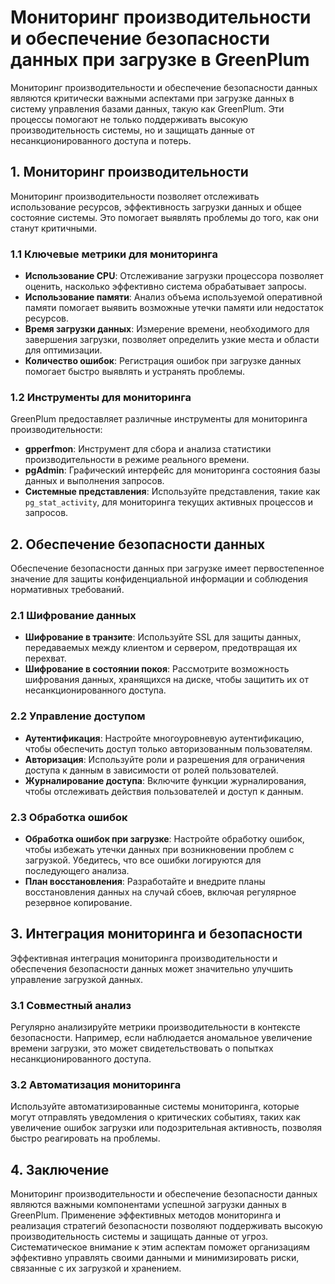# Мониторинг производительности и обеспечение безопасности данных при загрузке в GreenPlum

Мониторинг производительности и обеспечение безопасности данных являются критически важными аспектами при загрузке данных в систему управления базами данных, такую как GreenPlum. Эти процессы помогают не только поддерживать высокую производительность системы, но и защищать данные от несанкционированного доступа и потерь.

## 1. Мониторинг производительности

Мониторинг производительности позволяет отслеживать использование ресурсов, эффективность загрузки данных и общее состояние системы. Это помогает выявлять проблемы до того, как они станут критичными.

### 1.1 Ключевые метрики для мониторинга

- **Использование CPU**: Отслеживание загрузки процессора позволяет оценить, насколько эффективно система обрабатывает запросы.
- **Использование памяти**: Анализ объема используемой оперативной памяти помогает выявить возможные утечки памяти или недостаток ресурсов.
- **Время загрузки данных**: Измерение времени, необходимого для завершения загрузки, позволяет определить узкие места и области для оптимизации.
- **Количество ошибок**: Регистрация ошибок при загрузке данных помогает быстро выявлять и устранять проблемы.

### 1.2 Инструменты для мониторинга

GreenPlum предоставляет различные инструменты для мониторинга производительности:

- **gpperfmon**: Инструмент для сбора и анализа статистики производительности в режиме реального времени.
- **pgAdmin**: Графический интерфейс для мониторинга состояния базы данных и выполнения запросов.
- **Системные представления**: Используйте представления, такие как `pg_stat_activity`, для мониторинга текущих активных процессов и запросов.

## 2. Обеспечение безопасности данных

Обеспечение безопасности данных при загрузке имеет первостепенное значение для защиты конфиденциальной информации и соблюдения нормативных требований.

### 2.1 Шифрование данных

- **Шифрование в транзите**: Используйте SSL для защиты данных, передаваемых между клиентом и сервером, предотвращая их перехват.
- **Шифрование в состоянии покоя**: Рассмотрите возможность шифрования данных, хранящихся на диске, чтобы защитить их от несанкционированного доступа.

### 2.2 Управление доступом

- **Аутентификация**: Настройте многоуровневую аутентификацию, чтобы обеспечить доступ только авторизованным пользователям.
- **Авторизация**: Используйте роли и разрешения для ограничения доступа к данным в зависимости от ролей пользователей.
- **Журналирование доступа**: Включите функции журналирования, чтобы отслеживать действия пользователей и доступ к данным.

### 2.3 Обработка ошибок

- **Обработка ошибок при загрузке**: Настройте обработку ошибок, чтобы избежать утечки данных при возникновении проблем с загрузкой. Убедитесь, что все ошибки логируются для последующего анализа.
- **План восстановления**: Разработайте и внедрите планы восстановления данных на случай сбоев, включая регулярное резервное копирование.

## 3. Интеграция мониторинга и безопасности

Эффективная интеграция мониторинга производительности и обеспечения безопасности данных может значительно улучшить управление загрузкой данных.

### 3.1 Совместный анализ

Регулярно анализируйте метрики производительности в контексте безопасности. Например, если наблюдается аномальное увеличение времени загрузки, это может свидетельствовать о попытках несанкционированного доступа.

### 3.2 Автоматизация мониторинга

Используйте автоматизированные системы мониторинга, которые могут отправлять уведомления о критических событиях, таких как увеличение ошибок загрузки или подозрительная активность, позволяя быстро реагировать на проблемы.

## 4. Заключение

Мониторинг производительности и обеспечение безопасности данных являются важными компонентами успешной загрузки данных в GreenPlum. Применение эффективных методов мониторинга и реализация стратегий безопасности позволяют поддерживать высокую производительность системы и защищать данные от угроз. Систематическое внимание к этим аспектам поможет организациям эффективно управлять своими данными и минимизировать риски, связанные с их загрузкой и хранением.
